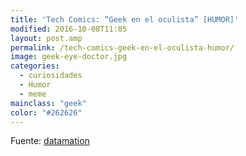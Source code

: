 ```yaml
---
title: 'Tech Comics: “Geek en el oculista” [HUMOR]'
modified: 2016-10-08T11:05
layout: post.amp
permalink: /tech-comics-geek-en-el-oculista-humor/
image: geek-eye-doctor.jpg
categories:
  - curiosidades
  - Humor
  - meme
mainclass: "geek"
color: "#262626"
---
```


<figure>
    <amp-img on="tap:lightbox1" role="button" tabindex="0" layout="responsive" src="/assets/img/geek-eye-doctor.jpg" alt="{{ title }}" title="{{ title }}" width="400" height="452"></amp-img>
</figure>

<!--more-->

<figure>
    <amp-img on="tap:lightbox1" role="button" tabindex="0" layout="responsive" src="/assets/img/ultrabook.jpg" alt="{{ title }}" title="{{ title }}" width="400" height="588"></amp-img>
</figure>

Fuente: <a target="_blank" href="http://www.datamation.com/news/tech-comics-geek-at-the-eye-doctor-1.html">datamation</a>
